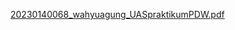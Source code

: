 [20230140068_wahyuagung_UASpraktikumPDW.pdf](https://github.com/user-attachments/files/21085601/20230140068_wahyuagung_UASpraktikumPDW.pdf)
